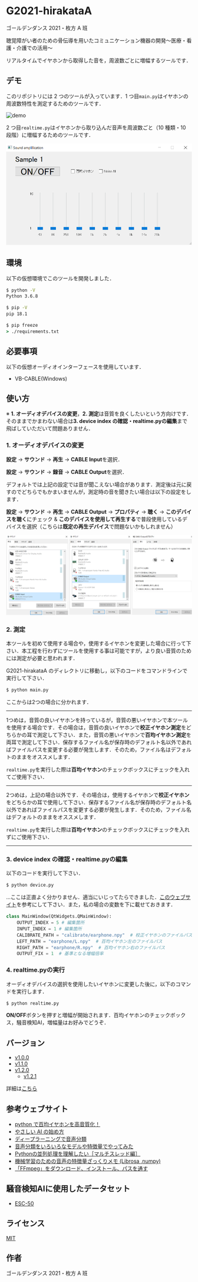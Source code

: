 # G2021-hirakataA

ゴールデンダンス 2021・枚方 A 班

聴覚障がい者のための骨伝導を用いたコミュニケーション機器の開発～医療・看護・介護での活用～

リアルタイムでイヤホンから取得した音を，周波数ごとに増幅するツールです．

## デモ

このリポジトリには 2 つのツールが入っています．1 つ目`main.py`はイヤホンの周波数特性を測定するためのツールです．

![demo](https://github.com/maikataA/G2021-hirakataA/blob/main/Img/1.gif)

2 つ目`realtime.py`はイヤホンから取り込んだ音声を周波数ごと（10 種類・10 段階）に増幅するためのツールです．

![demo](https://github.com/maikataA/G2021-hirakataA/blob/main/Img/4.png)

## 環境

以下の仮想環境でこのツールを開発しました．

```cmd
$ python -V
Python 3.6.8
```

```cmd
$ pip -V
pip 18.1
```

```cmd
$ pip freeze
> ./requirements.txt
```

## 必要事項

以下の仮想オーディオインターフェースを使用しています．

- VB-CABLE(Windows)

## 使い方

※ **1. オーディオデバイスの変更**，**2. 測定**は音質を良くしたいという方向けです．そのままでかまわない場合は**3. device index の確認・realtime.pyの編集**まで飛ばしていただいて問題ありません．

### 1. オーディオデバイスの変更

**設定** -> **サウンド** -> **再生** -> **CABLE Input**を選択．

**設定** -> **サウンド** -> **録音** -> **CABLE Output**を選択．

デフォルトでは上記の設定では音が聞こえない場合があります．測定後は元に戻すのでどちらでもかまいませんが，測定時の音を聞きたい場合は以下の設定をします．

**設定** -> **サウンド** -> **再生** -> **CABLE Output** -> **プロパティ** -> **聴く** -> **このデバイスを聴く**にチェック & **このデバイスを使用して再生する**で普段使用しているデバイスを選択（こちらは**既定の再生デバイス**で問題ないかもしれません）

![demo](https://github.com/maikataA/G2021-hirakataA/blob/main/Img/2.png)

### 2. 測定

本ツールを初めて使用する場合や，使用するイヤホンを変更した場合に行って下さい．本工程を行わずにツールを使用する事は可能ですが，より良い音質のためには測定が必要と思われます．

G2021-hirakataA のディレクトリに移動し，以下のコードをコマンドラインで実行して下さい．

```cmd
$ python main.py
```

ここからは2つの場合に分かれます．

****

1つめは，音質の良いイヤホンを持っているが，音質の悪いイヤホンで本ツールを使用する場合です．その場合は，音質の良いイヤホンで**校正イヤホン測定**をどちらかの耳で測定して下さい．また，音質の悪いイヤホンで**百均イヤホン測定**を両耳で測定して下さい．保存するファイル名が保存時のデフォルト名以外であればファイルパスを変更する必要が発生します．そのため，ファイル名はデフォルトのままをオススメします．

`realtime.py`を実行した際は**百均イヤホン**のチェックボックスにチェックを入れてご使用下さい．

****

2つめは，上記の場合以外です．その場合は，使用するイヤホンで**校正イヤホン**をどちらかの耳で使用して下さい．保存するファイル名が保存時のデフォルト名以外であればファイルパスを変更する必要が発生します．そのため，ファイル名はデフォルトのままをオススメします．

`realtime.py`を実行した際は**百均イヤホン**のチェックボックスにチェックを入れずにご使用下さい．

****

### 3. device index の確認・realtime.pyの編集

以下のコードを実行して下さい．

```cmd
$ python device.py
```

...ここは正直よく分かりません．適当にいじってたらできました．[このウェブサイト](https://hamataku.netlify.app/post/earphone/)を参考にして下さい．また，私の場合の変数を下に載せておきます．

```python
class MainWindow(QtWidgets.QMainWindow):
    OUTPUT_INDEX = 5 # 編集箇所
    INPUT_INDEX = 1 # 編集箇所
    CALIBRATE_PATH = "calibrate/earphone.npy"  # 校正イヤホンのファイルパス
    LEFT_PATH = "earphone/L.npy"  # 百均イヤホン左のファイルパス
    RIGHT_PATH = "earphone/R.npy"  # 百均イヤホン右のファイルパス
    OUTPUT_FIX = 1  # 基準となる増幅倍率
```

### 4. realtime.pyの実行

オーディオデバイスの選択を使用したいイヤホンに変更した後に，以下のコマンドを実行します．

```cmd
$ python realtime.py
```

**ON/OFF**ボタンを押すと増幅が開始されます．百均イヤホンのチェックボックス，騒音検知AI，増幅量はお好みでどうぞ．

## バージョン

- [v1.0.0](https://github.com/maikataA/G2021-hirakataA/tree/v1.0.0)
- [v1.1.0](https://github.com/maikataA/G2021-hirakataA/tree/v1.1.0)
- [v1.2.0](https://github.com/maikataA/G2021-hirakataA/tree/v1.2.0)
  - [v1.2.1](https://github.com/maikataA/G2021-hirakataA/tree/v1.2.1)

詳細は[こちら](https://github.com/maikataA/G2021-hirakataA/blob/main/version_note.md)

## 参考ウェブサイト

- [python で百均イヤホンを高音質化！](https://hamataku.netlify.app/post/earphone/)
- [やさしい AI の始め方](https://poncotuki.com/ai-ml/ai-voicedlml/)
- [ディープラーニングで音声分類](https://qiita.com/cvusk/items/61cdbce80785eaf28349#augmentation)
- [音声分類をいろいろなモデルや特徴量でやってみた](https://qiita.com/kshina76/items/5686923dee2889beba7c)
- [Pythonの並列処理を理解したい［マルチスレッド編］](https://zenn.dev/ryo_kawamata/articles/python-concurrent-thread)
- [機械学習のための音声の特徴量ざっくりメモ (Librosa ,numpy)](https://qiita.com/yutalfa/items/dbd172138db60d461a56)
- [「FFmpeg」をダウンロード、インストール、パスを通す](https://nagaragawa-r.com/download-install-pass-ffmpeg/)

## 騒音検知AIに使用したデータセット

- [ESC-50](https://qiita.com/cvusk/items/61cdbce80785eaf28349#augmentation)

## ライセンス

[MIT](https://github.com/maikataA/G2021-hirakataA/blob/main/LICENSE)

## 作者

ゴールデンダンス 2021・枚方 A 班
